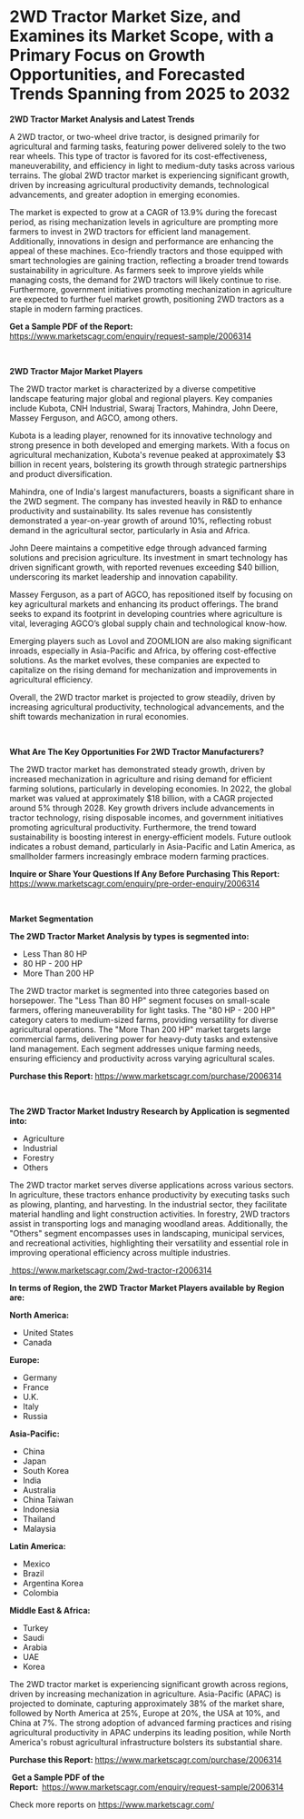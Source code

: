 <p><h1>2WD Tractor Market Size, and Examines its Market Scope, with a Primary Focus on Growth Opportunities, and Forecasted Trends Spanning from 2025 to 2032</h1></p><p><strong>2WD Tractor Market Analysis and Latest Trends</strong></p>
<p><p>A 2WD tractor, or two-wheel drive tractor, is designed primarily for agricultural and farming tasks, featuring power delivered solely to the two rear wheels. This type of tractor is favored for its cost-effectiveness, maneuverability, and efficiency in light to medium-duty tasks across various terrains. The global 2WD tractor market is experiencing significant growth, driven by increasing agricultural productivity demands, technological advancements, and greater adoption in emerging economies.</p><p>The market is expected to grow at a CAGR of 13.9% during the forecast period, as rising mechanization levels in agriculture are prompting more farmers to invest in 2WD tractors for efficient land management. Additionally, innovations in design and performance are enhancing the appeal of these machines. Eco-friendly tractors and those equipped with smart technologies are gaining traction, reflecting a broader trend towards sustainability in agriculture. As farmers seek to improve yields while managing costs, the demand for 2WD tractors will likely continue to rise. Furthermore, government initiatives promoting mechanization in agriculture are expected to further fuel market growth, positioning 2WD tractors as a staple in modern farming practices.</p></p>
<p><strong>Get a Sample PDF of the Report:&nbsp;</strong> <a href="https://www.marketscagr.com/enquiry/request-sample/2006314?utm_campaign=2468&utm_medium=2&utm_source=Github&utm_content=ia&utm_term=10042025&utm_id=2wd-tractor">https://www.marketscagr.com/enquiry/request-sample/2006314</a></p>
<p>&nbsp;</p>
<p><strong>2WD Tractor Major Market Players</strong></p>
<p><p>The 2WD tractor market is characterized by a diverse competitive landscape featuring major global and regional players. Key companies include Kubota, CNH Industrial, Swaraj Tractors, Mahindra, John Deere, Massey Ferguson, and AGCO, among others. </p><p>Kubota is a leading player, renowned for its innovative technology and strong presence in both developed and emerging markets. With a focus on agricultural mechanization, Kubota's revenue peaked at approximately $3 billion in recent years, bolstering its growth through strategic partnerships and product diversification.</p><p>Mahindra, one of India's largest manufacturers, boasts a significant share in the 2WD segment. The company has invested heavily in R&D to enhance productivity and sustainability. Its sales revenue has consistently demonstrated a year-on-year growth of around 10%, reflecting robust demand in the agricultural sector, particularly in Asia and Africa.</p><p>John Deere maintains a competitive edge through advanced farming solutions and precision agriculture. Its investment in smart technology has driven significant growth, with reported revenues exceeding $40 billion, underscoring its market leadership and innovation capability.</p><p>Massey Ferguson, as a part of AGCO, has repositioned itself by focusing on key agricultural markets and enhancing its product offerings. The brand seeks to expand its footprint in developing countries where agriculture is vital, leveraging AGCO’s global supply chain and technological know-how.</p><p>Emerging players such as Lovol and ZOOMLION are also making significant inroads, especially in Asia-Pacific and Africa, by offering cost-effective solutions. As the market evolves, these companies are expected to capitalize on the rising demand for mechanization and improvements in agricultural efficiency.</p><p>Overall, the 2WD tractor market is projected to grow steadily, driven by increasing agricultural productivity, technological advancements, and the shift towards mechanization in rural economies.</p></p>
<p>&nbsp;</p>
<p><strong>What Are The Key Opportunities For 2WD Tractor Manufacturers?</strong></p>
<p><p>The 2WD tractor market has demonstrated steady growth, driven by increased mechanization in agriculture and rising demand for efficient farming solutions, particularly in developing economies. In 2022, the global market was valued at approximately $18 billion, with a CAGR projected around 5% through 2028. Key growth drivers include advancements in tractor technology, rising disposable incomes, and government initiatives promoting agricultural productivity. Furthermore, the trend toward sustainability is boosting interest in energy-efficient models. Future outlook indicates a robust demand, particularly in Asia-Pacific and Latin America, as smallholder farmers increasingly embrace modern farming practices.</p></p>
<p><strong>Inquire or Share Your Questions If Any Before Purchasing This Report:</strong> <a href="https://www.marketscagr.com/enquiry/pre-order-enquiry/2006314?utm_campaign=2468&utm_medium=2&utm_source=Github&utm_content=ia&utm_term=10042025&utm_id=2wd-tractor">https://www.marketscagr.com/enquiry/pre-order-enquiry/2006314</a></p>
<p>&nbsp;</p>
<p><strong>Market Segmentation</strong></p>
<p><strong>The 2WD Tractor Market Analysis by types is segmented into:</strong></p>
<p><ul><li>Less Than 80 HP</li><li>80 HP - 200 HP</li><li>More Than 200 HP</li></ul></p>
<p><p>The 2WD tractor market is segmented into three categories based on horsepower. The "Less Than 80 HP" segment focuses on small-scale farmers, offering maneuverability for light tasks. The "80 HP - 200 HP" category caters to medium-sized farms, providing versatility for diverse agricultural operations. The "More Than 200 HP" market targets large commercial farms, delivering power for heavy-duty tasks and extensive land management. Each segment addresses unique farming needs, ensuring efficiency and productivity across varying agricultural scales.</p></p>
<p><strong>Purchase this Report:&nbsp;</strong><a href="https://www.marketscagr.com/purchase/2006314?utm_campaign=2468&utm_medium=2&utm_source=Github&utm_content=ia&utm_term=10042025&utm_id=2wd-tractor">https://www.marketscagr.com/purchase/2006314</a></p>
<p>&nbsp;</p>
<p><strong>The 2WD Tractor Market Industry Research by Application is segmented into:</strong></p>
<p><ul><li>Agriculture</li><li>Industrial</li><li>Forestry</li><li>Others</li></ul></p>
<p><p>The 2WD tractor market serves diverse applications across various sectors. In agriculture, these tractors enhance productivity by executing tasks such as plowing, planting, and harvesting. In the industrial sector, they facilitate material handling and light construction activities. In forestry, 2WD tractors assist in transporting logs and managing woodland areas. Additionally, the "Others" segment encompasses uses in landscaping, municipal services, and recreational activities, highlighting their versatility and essential role in improving operational efficiency across multiple industries.</p></p>
<p><a href="https://www.marketscagr.com/2wd-tractor-r2006314?utm_campaign=2468&utm_medium=2&utm_source=Github&utm_content=ia&utm_term=10042025&utm_id=2wd-tractor">&nbsp;https://www.marketscagr.com/2wd-tractor-r2006314</a></p>
<p><strong>In terms of Region, the 2WD Tractor Market Players available by Region are:</strong></p>
<p>
    <p> <strong> North America: </strong>
        <ul>
            <li>United States</li>
            <li>Canada</li>
        </ul>
        </p> 
    <p> <strong> Europe: </strong>
        <ul>
            <li>Germany</li>
            <li>France</li>
            <li>U.K.</li>
            <li>Italy</li>
            <li>Russia</li>
        </ul>
        </p> 
    <p> <strong> Asia-Pacific: </strong>
        <ul>
            <li>China</li>
            <li>Japan</li>
            <li>South Korea</li>
            <li>India</li>
            <li>Australia</li>
            <li>China Taiwan</li>
            <li>Indonesia</li>
            <li>Thailand</li>
            <li>Malaysia</li>
        </ul>
        </p> 
    <p> <strong> Latin America: </strong>
        <ul>
            <li>Mexico</li>
            <li>Brazil</li>
            <li>Argentina Korea</li>
            <li>Colombia</li>
        </ul>
        </p> 
    <p> <strong> Middle East & Africa: </strong>
        <ul>
            <li>Turkey</li>
            <li>Saudi</li>
            <li>Arabia</li>
            <li>UAE</li>
            <li>Korea</li>
        </ul>
    </p>
    </p>
<p><p>The 2WD tractor market is experiencing significant growth across regions, driven by increasing mechanization in agriculture. Asia-Pacific (APAC) is projected to dominate, capturing approximately 38% of the market share, followed by North America at 25%, Europe at 20%, the USA at 10%, and China at 7%. The strong adoption of advanced farming practices and rising agricultural productivity in APAC underpins its leading position, while North America's robust agricultural infrastructure bolsters its substantial share.</p></p>
<p><strong>Purchase this Report: </strong><a href="https://www.marketscagr.com/purchase/2006314?utm_campaign=2468&utm_medium=2&utm_source=Github&utm_content=ia&utm_term=10042025&utm_id=2wd-tractor">https://www.marketscagr.com/purchase/2006314</a></p>
<p>&nbsp;<strong>Get a Sample PDF of the Report:&nbsp;&nbsp;</strong><a href="https://www.marketscagr.com/enquiry/request-sample/2006314?utm_campaign=2468&utm_medium=2&utm_source=Github&utm_content=ia&utm_term=10042025&utm_id=2wd-tractor">https://www.marketscagr.com/enquiry/request-sample/2006314</a></p>
<p><strong></strong></p>
<p>Check more reports on <a href="https://www.marketscagr.com/?utm_campaign=2468&utm_medium=2&utm_source=Github&utm_content=ia&utm_term=10042025&utm_id=2wd-tractor">https://www.marketscagr.com/</a></p>